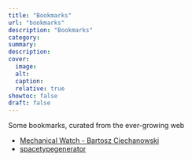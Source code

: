 ```yaml
---
title: "Bookmarks"
url: "bookmarks"
description: "Bookmarks"
category:
summary:
description: 
cover:
  image:
  alt:
  caption: 
  relative: true
showtoc: false
draft: false
---
```


Some bookmarks, curated from the ever-growing web

- [Mechanical Watch - Bartosz Ciechanowski](https://ciechanow.ski/mechanical-watch/)
- [spacetypegenerator](https://spacetypegenerator.com)
